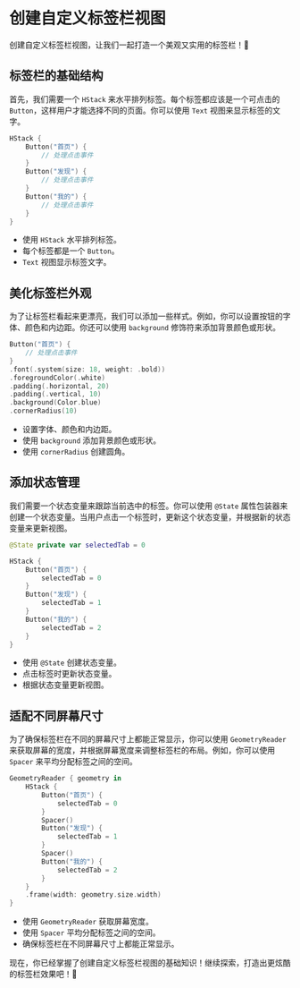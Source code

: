 ﻿# 创建自定义标签栏视图

创建自定义标签栏视图，让我们一起打造一个美观又实用的标签栏！🎉

## 标签栏的基础结构

首先，我们需要一个 `HStack` 来水平排列标签。每个标签都应该是一个可点击的 `Button`，这样用户才能选择不同的页面。你可以使用 `Text` 视图来显示标签的文字。

```swift
HStack {
    Button("首页") {
        // 处理点击事件
    }
    Button("发现") {
        // 处理点击事件
    }
    Button("我的") {
        // 处理点击事件
    }
}
```

*   使用 `HStack` 水平排列标签。
*   每个标签都是一个 `Button`。
*   `Text` 视图显示标签文字。

## 美化标签栏外观

为了让标签栏看起来更漂亮，我们可以添加一些样式。例如，你可以设置按钮的字体、颜色和内边距。你还可以使用 `background` 修饰符来添加背景颜色或形状。

```swift
Button("首页") {
    // 处理点击事件
}
.font(.system(size: 18, weight: .bold))
.foregroundColor(.white)
.padding(.horizontal, 20)
.padding(.vertical, 10)
.background(Color.blue)
.cornerRadius(10)
```

*   设置字体、颜色和内边距。
*   使用 `background` 添加背景颜色或形状。
*   使用 `cornerRadius` 创建圆角。

## 添加状态管理

我们需要一个状态变量来跟踪当前选中的标签。你可以使用 `@State` 属性包装器来创建一个状态变量。当用户点击一个标签时，更新这个状态变量，并根据新的状态变量来更新视图。

```swift
@State private var selectedTab = 0

HStack {
    Button("首页") {
        selectedTab = 0
    }
    Button("发现") {
        selectedTab = 1
    }
    Button("我的") {
        selectedTab = 2
    }
}
```

*   使用 `@State` 创建状态变量。
*   点击标签时更新状态变量。
*   根据状态变量更新视图。

## 适配不同屏幕尺寸

为了确保标签栏在不同的屏幕尺寸上都能正常显示，你可以使用 `GeometryReader` 来获取屏幕的宽度，并根据屏幕宽度来调整标签栏的布局。例如，你可以使用 `Spacer` 来平均分配标签之间的空间。

```swift
GeometryReader { geometry in
    HStack {
        Button("首页") {
            selectedTab = 0
        }
        Spacer()
        Button("发现") {
            selectedTab = 1
        }
        Spacer()
        Button("我的") {
            selectedTab = 2
        }
    }
    .frame(width: geometry.size.width)
}
```

*   使用 `GeometryReader` 获取屏幕宽度。
*   使用 `Spacer` 平均分配标签之间的空间。
*   确保标签栏在不同屏幕尺寸上都能正常显示。

现在，你已经掌握了创建自定义标签栏视图的基础知识！继续探索，打造出更炫酷的标签栏效果吧！🚀
